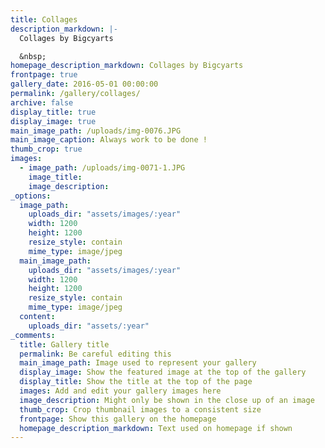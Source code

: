 ```yaml
---
title: Collages
description_markdown: |-
  Collages by Bigcyarts

  &nbsp;
homepage_description_markdown: Collages by Bigcyarts
frontpage: true
gallery_date: 2016-05-01 00:00:00
permalink: /gallery/collages/
archive: false
display_title: true
display_image: true
main_image_path: /uploads/img-0076.JPG
main_image_caption: Always work to be done !
thumb_crop: true
images:
  - image_path: /uploads/img-0071-1.JPG
    image_title:
    image_description:
_options:
  image_path:
    uploads_dir: "assets/images/:year"
    width: 1200
    height: 1200
    resize_style: contain
    mime_type: image/jpeg
  main_image_path:
    uploads_dir: "assets/images/:year"
    width: 1200
    height: 1200
    resize_style: contain
    mime_type: image/jpeg
  content:
    uploads_dir: "assets/:year"
_comments:
  title: Gallery title
  permalink: Be careful editing this
  main_image_path: Image used to represent your gallery
  display_image: Show the featured image at the top of the gallery
  display_title: Show the title at the top of the page
  images: Add and edit your gallery images here
  image_description: Might only be shown in the close up of an image
  thumb_crop: Crop thumbnail images to a consistent size
  frontpage: Show this gallery on the homepage
  homepage_description_markdown: Text used on homepage if shown
---
```


